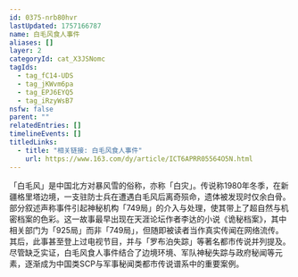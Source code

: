 ```yaml
---
id: 0375-nrb80hvr
lastUpdated: 1757166787
name: 白毛风食人事件
aliases: []
layer: 2
categoryId: cat_X3JSNomc
tagIds:
  - tag_fC14-UDS
  - tag_jKWvm6pa
  - tag_EPJ6EYQ5
  - tag_iRzyWsB7
nsfw: false
parent: ""
relatedEntries: []
timelineEvents: []
titledLinks:
  - title: "相关链接: 白毛风食人事件"
    url: https://www.163.com/dy/article/ICT6APRR05564O5N.html
---
```


「白毛风」是中国北方对暴风雪的俗称，亦称「白灾」。传说称1980年冬季，在新疆格里塔边境，一支驻防士兵在遭遇白毛风后离奇殒命，遗体被发现时仅余白骨。部分叙述声称事件引起神秘机构「749局」的介入与处理，使其带上了超自然与机密档案的色彩。这一故事最早出现在天涯论坛作者李达的小说《诡秘档案》，其中相关部门为「925局」而非「749局」，但随即被读者当作真实传闻在网络流传。其后，此事甚至登上过电视节目，并与「罗布泊失踪」等著名都市传说并列提及。尽管缺乏实证，白毛风食人事件结合了边境环境、军队神秘失踪与政府秘闻等元素，逐渐成为中国类SCP与军事秘闻类都市传说谱系中的重要案例。